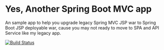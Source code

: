 # Yes, Another Spring Boot MVC app

An sample app to help you upgrade legacy Spring MVC JSP war to Spring Boot JSP deployable war, cause you may not ready to move to SPA and API Service like my legacy app. 

[![Build Status](https://travis-ci.org/benweizhu/another-spring-boot-mvc.svg?branch=master)](https://travis-ci.org/benweizhu/another-spring-boot-mvc)